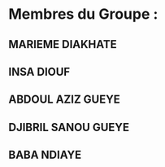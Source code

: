 # Membres du Groupe :

## MARIEME DIAKHATE

## INSA DIOUF

## ABDOUL AZIZ GUEYE

## DJIBRIL SANOU GUEYE

## BABA NDIAYE
